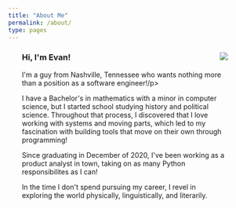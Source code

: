 ```yaml
---
title: "About Me"
permalink: /about/
type: pages
---
```

<div style="padding-left: 2em; padding-right: 4em">
<img src="https://evan-fannin.github.io/evan-fannin/assets/images/profile_pic_1.jpeg" style="max-width: 50%; height: auto; float: right; margin-left: 1em;">
<h3>Hi, I'm Evan!</h3>
<p>I'm a guy from Nashville, Tennessee who wants nothing more than a position as a software engineer!/p>
<p>I have a Bachelor's in mathematics with a minor in computer science, but I started school studying history and political science. Throughout that process, I discovered that I love working with systems and moving parts, which led to my fascination with building tools that move on their own through programming!</p>
<p>Since graduating in December of 2020, I've been working as a product analyst in town, taking on as many Python responsibilites as I can!</p>
<p>In the time I don't spend pursuing my career, I revel in exploring the world physically, linguistically, and literarily.</p>
</div>